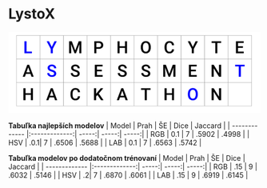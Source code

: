 # LystoX

![Logo](https://github.com/PavolGrofcik/LystoX/blob/master/figures/Logo.png)

**Tabuľka najlepších modelov**
| Model        | Prah | ŠE | Dice           | Jaccard  | 
| ------------- |:-------------:| -----:| -----:| -----:| 
| RGB     | 0.1 | 7 | .5902 | .4998 |
| HSV     | .0.1|   7 | .6506  | .5688 |
| LAB | 0.1      |    7 | .6563 | .5742 |



**Tabuľka modelov po dodatočnom trénovaní**
| Model        | Prah | ŠE | Dice           | Jaccard  | 
| ------------- |:-------------:| -----:| -----:| -----:| 
| RGB     | .15 | 9 | .6032 | .5146 |
| HSV     | .2|   7 | .6870  | .6061 |
| LAB | .15      |    9 | .6919 | .6145 |
